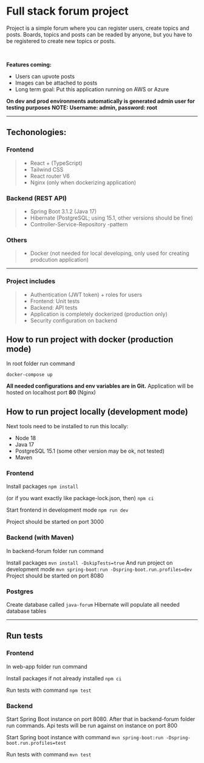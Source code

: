 <h1>Full stack forum project</h1>

<p>Project is a simple forum where you can register users, create topics and posts.
Boards, topics and posts can be readed by anyone, but you have to be registered to create new topics or posts.</p>
<br>

**Features coming:**

- Users can upvote posts
- Images can be attached to posts
- Long term goal: Put this application running on AWS or Azure

**On dev and prod environments automatically is generated admin user for testing purposes**
**NOTE: Username: admin, password: root**

---

<h2>Techonologies:</h2>

<h3>Frontend</h3>

> - React + (TypeScript)
> - Tailwind CSS
> - React router V6
> - Nginx (only when dockerizing application)

<h3>Backend (REST API)</h3>

> - Spring Boot 3.1.2 (Java 17)
> - Hibernate (PostgreSQL; using 15.1, other versions should be fine)
> - Controller-Service-Repository -pattern

<h3>Others</h3>

> - Docker (not needed for local developing, only used for creating prodcution application)

---

<h3> Project includes</h3>

> - Authentication (JWT token) + roles for users
> - Frontend: Unit tests
> - Backend: API tests
> - Application is completely dockerized (production only)
> - Security configuration on backend

<h2>How to run project with docker (production mode)</h2>
In root folder run command

`docker-compose up`

**All needed configurations and env variables are in Git.**
Application will be hosted on localhost port **80** (Nginx)

<h2>How to run project locally (development mode)</h2>
<p>Next tools need to be installed to run this locally:</p>

- Node 18
- Java 17
- PostgreSQL 15.1 (some other version may be ok, not tested)
- Maven

<h3>Frontend</h3>

Install packages
`npm install`

(or if you want exactly like package-lock.json, then)
`npm ci`

Start frontend in development mode
`npm run dev`

Project should be started on port 3000

<h3>Backend (with Maven)</h3>
<p>In backend-forum folder run command</p>

Install packages
`mvn install -DskipTests=true`
And run project on development mode
`mvn spring-boot:run -Dspring-boot.run.profiles=dev`
Project should be started on port 8080

<h3>Postgres</h3>

Create database called `java-forum` Hibernate will populate all needed database tables

---

<h2>Run tests</h2>

<h3>Frontend</h3>
<p>In web-app folder run command</p>

Install packages if not already installed
`npm ci`

Run tests with command
`npm test`

<h3>Backend</h3>
<p>Start Spring Boot instance on port 8080. After that in backend-forum folder run commands. Api tests will be run against on instance on port 800</p>

Start Spring boot instance with command
`mvn spring-boot:run -Dspring-boot.run.profiles=test`

Run tests with command
`mvn test`
